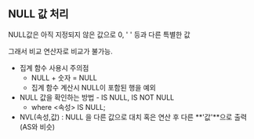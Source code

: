 ## NULL 값 처리

NULL값은 아직 지정되지 않은 값으로 0, ' ' 등과 다른 특별한 값

그래서 비교 연산자로 비교가 불가능.

- 집계 함수 사용시 주의점
	- NULL + 숫자 = NULL
	- 집계 함수 계산시 NULL이 포함된 행을 예외
- NULL 값을 확인하는 방법 - IS NULL, IS NOT NULL
	- where <속성> IS NULL;
- NVL(속성,값) : NULL 을 다른 값으로 대치 혹은 연산 후 다른 **'값'**으로 출력 (AS와 비슷)



